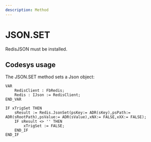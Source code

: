 ```yaml
---
description: Method
---
```


# JSON.SET

RedisJSON must be installed.

## Codesys usage

The JSON.SET method sets a Json object:

```
VAR
	RedisClient : FbRedis;
	Redis : IJson := RedisClient;
END_VAR
```

```
IF xTrigSet THEN
	sResult := Redis.JsonSet(psKey:= ADR(sKey),psPath:= ADR(sRootPath),psValue:= ADR(sValue),xNX:= FALSE,xXX:= FALSE);
	IF sResult <> '' THEN
		xTrigSet := FALSE;
	END_IF
END_IF	 
```

